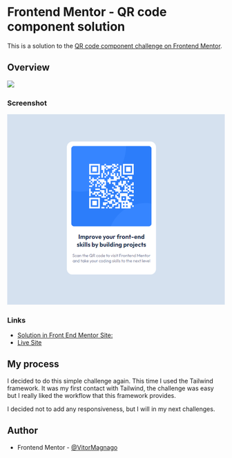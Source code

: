 # Frontend Mentor - QR code component solution

This is a solution to the [QR code component challenge on Frontend Mentor](https://www.frontendmentor.io/challenges/qr-code-component-iux_sIO_H).

## Overview

 <img src="https://skillicons.dev/icons?i=html,tailwind" />

### Screenshot

![](images/solution-qrcode-tailwind.png)

### Links

- [Solution in Front End Mentor Site:](https://www.frontendmentor.io/solutions/qr-code-component-5neH5vp_Ms)
- [Live Site](https://qrcode-tailwind.vercel.app/)

## My process

I decided to do this simple challenge again. This time I used the Tailwind framework. It was my first contact with Tailwind, the challenge was easy but I really liked the workflow that this framework provides.

I decided not to add any responsiveness, but I will in my next challenges.

## Author

- Frontend Mentor - [@VitorMagnago](https://www.frontendmentor.io/profile/VitorMagnago)
